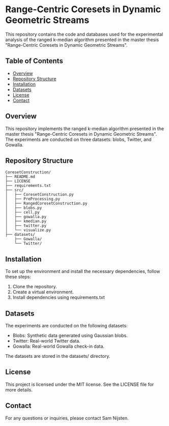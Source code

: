# Range-Centric Coresets in Dynamic Geometric Streams

This repository contains the code and databases used for the experimental analysis of the ranged k-median algorithm presented in the master thesis "Range-Centric Coresets in Dynamic Geometric Streams".

## Table of Contents
- [Overview](#overview)
- [Repository Structure](#repository-structure)
- [Installation](#installation)
- [Datasets](#datasets)
- [License](#license)
- [Contact](#contact)

## Overview
This repository implements the ranged k-median algorithm presented in the master thesis "Range-Centric Coresets in Dynamic Geometric Streams". The experiments are conducted on three datasets: blobs, Twitter, and Gowalla.

## Repository Structure
```plaintext
CoresetConstruction/
├── README.md
├── LICENSE
├── requirements.txt
├── src/
│   ├── CoresetConstruction.py
│   ├── PreProcessing.py
│   ├── RangedCoresetConstruction.py
│   ├── blobs.py
│   ├── cell.py
│   ├── gowalla.py
│   ├── kmedian.py
│   ├── twitter.py
│   └── visualize.py
├── datasets/
    ├── Gowalla/
    └── Twitter/
```

## Installation

To set up the environment and install the necessary dependencies, follow these steps:

1. Clone the repository.
2. Create a virtual environment.
3. Install dependencies using requirements.txt

## Datasets

The experiments are conducted on the following datasets:

- Blobs: Synthetic data generated using Gaussian blobs.
- Twitter: Real-world Twitter data.
- Gowalla: Real-world Gowalla check-in data.

The datasets are stored in the datasets/ directory.

## License

This project is licensed under the MIT license. See the LICENSE file for more details.

## Contact

For any questions or inquiries, please contact Sam Nijsten.
